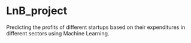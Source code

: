 # LnB_project
Predicting the profits of different startups based on their expenditures in different sectors using Machine Learning.
